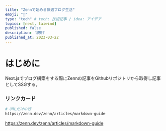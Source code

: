 ```yaml
---
title: "Zennで始める快適ブログ生活"
emoji: "📘"
type: "tech" # tech: 技術記事 / idea: アイデア
topics: [next, taiwind]
published: false
description: '説明'
published_at: 2023-03-22
---
```



# はじめに
Next.jsでブログ構築をする際にZennの記事をGithubリポジトリから取得し記事としてSSGする。

### リンクカード
```sh
# URLだけの行
https://zenn.dev/zenn/articles/markdown-guide
```
https://zenn.dev/zenn/articles/markdown-guide